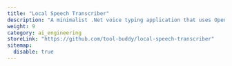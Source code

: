```yaml
---
title: "Local Speech Transcriber"
description: "A minimalist .Net voice typing application that uses OpenAI’s Whisper locally."
weight: 9
category: ai_engineering
storeLink: "https://github.com/tool-buddy/local-speech-transcriber"
sitemap:
  disable: true
---
```

